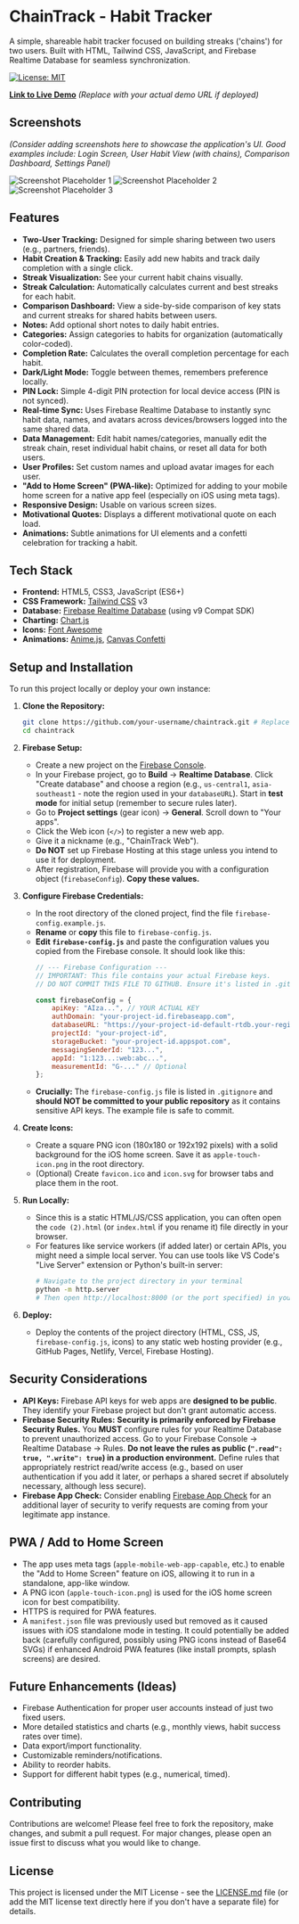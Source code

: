 # ChainTrack - Habit Tracker

A simple, shareable habit tracker focused on building streaks ('chains') for two users. Built with HTML, Tailwind CSS, JavaScript, and Firebase Realtime Database for seamless synchronization.

[![License: MIT](https://img.shields.io/badge/License-MIT-yellow.svg)](https://opensource.org/licenses/MIT)

**[Link to Live Demo](YOUR_DEMO_URL_HERE)** *(Replace with your actual demo URL if deployed)*

## Screenshots

*(Consider adding screenshots here to showcase the application's UI. Good examples include: Login Screen, User Habit View (with chains), Comparison Dashboard, Settings Panel)*

![Screenshot Placeholder 1](IMAGE_URL_1_HERE)
![Screenshot Placeholder 2](IMAGE_URL_2_HERE)
![Screenshot Placeholder 3](IMAGE_URL_3_HERE)

## Features

*   **Two-User Tracking:** Designed for simple sharing between two users (e.g., partners, friends).
*   **Habit Creation & Tracking:** Easily add new habits and track daily completion with a single click.
*   **Streak Visualization:** See your current habit chains visually.
*   **Streak Calculation:** Automatically calculates current and best streaks for each habit.
*   **Comparison Dashboard:** View a side-by-side comparison of key stats and current streaks for shared habits between users.
*   **Notes:** Add optional short notes to daily habit entries.
*   **Categories:** Assign categories to habits for organization (automatically color-coded).
*   **Completion Rate:** Calculates the overall completion percentage for each habit.
*   **Dark/Light Mode:** Toggle between themes, remembers preference locally.
*   **PIN Lock:** Simple 4-digit PIN protection for local device access (PIN is not synced).
*   **Real-time Sync:** Uses Firebase Realtime Database to instantly sync habit data, names, and avatars across devices/browsers logged into the same shared data.
*   **Data Management:** Edit habit names/categories, manually edit the streak chain, reset individual habit chains, or reset all data for both users.
*   **User Profiles:** Set custom names and upload avatar images for each user.
*   **"Add to Home Screen" (PWA-like):** Optimized for adding to your mobile home screen for a native app feel (especially on iOS using meta tags).
*   **Responsive Design:** Usable on various screen sizes.
*   **Motivational Quotes:** Displays a different motivational quote on each load.
*   **Animations:** Subtle animations for UI elements and a confetti celebration for tracking a habit.

## Tech Stack

*   **Frontend:** HTML5, CSS3, JavaScript (ES6+)
*   **CSS Framework:** [Tailwind CSS](https://tailwindcss.com/) v3
*   **Database:** [Firebase Realtime Database](https://firebase.google.com/products/realtime-database) (using v9 Compat SDK)
*   **Charting:** [Chart.js](https://www.chartjs.org/)
*   **Icons:** [Font Awesome](https://fontawesome.com/)
*   **Animations:** [Anime.js](https://animejs.com/), [Canvas Confetti](https://github.com/catdad/canvas-confetti)

## Setup and Installation

To run this project locally or deploy your own instance:

1.  **Clone the Repository:**
    ```bash
    git clone https://github.com/your-username/chaintrack.git # Replace with your repo URL
    cd chaintrack
    ```

2.  **Firebase Setup:**
    *   Create a new project on the [Firebase Console](https://console.firebase.google.com/).
    *   In your Firebase project, go to **Build** -> **Realtime Database**. Click "Create database" and choose a region (e.g., `us-central1`, `asia-southeast1` - note the region used in your `databaseURL`). Start in **test mode** for initial setup (remember to secure rules later).
    *   Go to **Project settings** (gear icon) -> **General**. Scroll down to "Your apps".
    *   Click the Web icon (`</>`) to register a new web app.
    *   Give it a nickname (e.g., "ChainTrack Web").
    *   **Do NOT** set up Firebase Hosting at this stage unless you intend to use it for deployment.
    *   After registration, Firebase will provide you with a configuration object (`firebaseConfig`). **Copy these values.**

3.  **Configure Firebase Credentials:**
    *   In the root directory of the cloned project, find the file `firebase-config.example.js`.
    *   **Rename** or **copy** this file to `firebase-config.js`.
    *   **Edit `firebase-config.js`** and paste the configuration values you copied from the Firebase console. It should look like this:
        ```javascript
        // --- Firebase Configuration ---
        // IMPORTANT: This file contains your actual Firebase keys.
        // DO NOT COMMIT THIS FILE TO GITHUB. Ensure it's listed in .gitignore.

        const firebaseConfig = {
            apiKey: "AIza...", // YOUR ACTUAL KEY
            authDomain: "your-project-id.firebaseapp.com",
            databaseURL: "https://your-project-id-default-rtdb.your-region.firebasedatabase.app", // ENSURE THIS IS CORRECT
            projectId: "your-project-id",
            storageBucket: "your-project-id.appspot.com",
            messagingSenderId: "123...",
            appId: "1:123...:web:abc...",
            measurementId: "G-..." // Optional
        };
        ```
    *   **Crucially:** The `firebase-config.js` file is listed in `.gitignore` and **should NOT be committed to your public repository** as it contains sensitive API keys. The example file is safe to commit.

4.  **Create Icons:**
    *   Create a square PNG icon (180x180 or 192x192 pixels) with a solid background for the iOS home screen. Save it as `apple-touch-icon.png` in the root directory.
    *   (Optional) Create `favicon.ico` and `icon.svg` for browser tabs and place them in the root.

5.  **Run Locally:**
    *   Since this is a static HTML/JS/CSS application, you can often open the `code (2).html` (or `index.html` if you rename it) file directly in your browser.
    *   For features like service workers (if added later) or certain APIs, you might need a simple local server. You can use tools like VS Code's "Live Server" extension or Python's built-in server:
        ```bash
        # Navigate to the project directory in your terminal
        python -m http.server
        # Then open http://localhost:8000 (or the port specified) in your browser
        ```

6.  **Deploy:**
    *   Deploy the contents of the project directory (HTML, CSS, JS, `firebase-config.js`, icons) to any static web hosting provider (e.g., GitHub Pages, Netlify, Vercel, Firebase Hosting).

## Security Considerations

*   **API Keys:** Firebase API keys for web apps are **designed to be public**. They identify your Firebase project but don't grant automatic access.
*   **Firebase Security Rules:** **Security is primarily enforced by Firebase Security Rules.** You **MUST** configure rules for your Realtime Database to prevent unauthorized access. Go to your Firebase Console -> Realtime Database -> Rules. **Do not leave the rules as public (`".read": true, ".write": true`) in a production environment.** Define rules that appropriately restrict read/write access (e.g., based on user authentication if you add it later, or perhaps a shared secret if absolutely necessary, although less secure).
*   **Firebase App Check:** Consider enabling [Firebase App Check](https://firebase.google.com/docs/app-check) for an additional layer of security to verify requests are coming from your legitimate app instance.

## PWA / Add to Home Screen

*   The app uses meta tags (`apple-mobile-web-app-capable`, etc.) to enable the "Add to Home Screen" feature on iOS, allowing it to run in a standalone, app-like window.
*   A PNG icon (`apple-touch-icon.png`) is used for the iOS home screen icon for best compatibility.
*   HTTPS is required for PWA features.
*   A `manifest.json` file was previously used but removed as it caused issues with iOS standalone mode in testing. It could potentially be added back (carefully configured, possibly using PNG icons instead of Base64 SVGs) if enhanced Android PWA features (like install prompts, splash screens) are desired.

## Future Enhancements (Ideas)

*   Firebase Authentication for proper user accounts instead of just two fixed users.
*   More detailed statistics and charts (e.g., monthly views, habit success rates over time).
*   Data export/import functionality.
*   Customizable reminders/notifications.
*   Ability to reorder habits.
*   Support for different habit types (e.g., numerical, timed).

## Contributing

Contributions are welcome! Please feel free to fork the repository, make changes, and submit a pull request. For major changes, please open an issue first to discuss what you would like to change.

## License

This project is licensed under the MIT License - see the [LICENSE.md](LICENSE.md) file (or add the MIT license text directly here if you don't have a separate file) for details.
